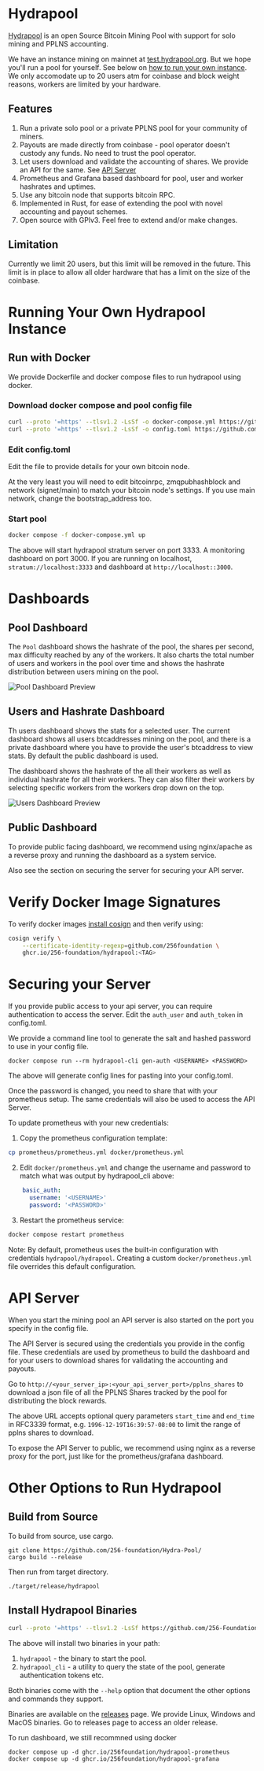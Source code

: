 # Hydrapool

[Hydrapool](https://hydrapool.org) is an open Source Bitcoin Mining
Pool with support for solo mining and PPLNS accounting.

We have an instance mining on mainnet at
[test.hydrapool.org](https://test.hydrapool.org). But we hope you'll
run a pool for yourself. See below on [how to run your own instance](#run). We
only accomodate up to 20 users atm for coinbase and block weight
reasons, workers are limited by your hardware.

## Features

1. Run a private solo pool or a private PPLNS pool for your community
   of miners.
2. Payouts are made directly from coinbase - pool operator doesn't
   custody any funds. No need to trust the pool operator.
3. Let users download and validate the accounting of shares. We
   provide an API for the same. See [API Server](#api)
3. Prometheus and Grafana based dashboard for pool, user and worker
   hashrates and uptimes.
4. Use any bitcoin node that supports bitcoin RPC.
5. Implemented in Rust, for ease of extending the pool with novel
   accounting and payout schemes.
6. Open source with GPlv3. Feel free to extend and/or make changes.

## Limitation

Currently we limit 20 users, but this limit will be removed in the
future. This limit is in place to allow all older hardware that has a
limit on the size of the coinbase.

<a id="run"></a>
# Running Your Own Hydrapool Instance

## Run with Docker

We provide Dockerfile and docker compose files to run hydrapool using
docker.

### Download docker compose and pool config file

```bash
curl --proto '=https' --tlsv1.2 -LsSf -o docker-compose.yml https://github.com/256foundation/hydrapool/releases/latest/download/docker-compose.yml
curl --proto '=https' --tlsv1.2 -LsSf -o config.toml https://github.com/256foundation/hydrapool/releases/latest/download/config-example.toml
```

### Edit config.toml
Edit the file to provide details for your own bitcoin node.

At the very least you will need to edit bitcoinrpc, zmqpubhashblock
and network (signet/main) to match your bitcoin node's settings. If
you use main network, change the bootstrap_address too.

### Start pool
```bash
docker compose -f docker-compose.yml up
```

The above will start hydrapool stratum server on port 3333. A
monitoring dashboard on port 3000. If you are running on localhost,
`stratum://localhost:3333` and dashboard at
`http://localhost::3000`.

# Dashboards

## Pool Dashboard

The `Pool` dashboard shows the hashrate of the pool, the shares per
second, max difficulty reached by any of the workers. It also charts
the total number of users and workers in the pool over time and shows
the hashrate distribution between users mining on the pool.

![Pool Dashboard Preview](./docs/images/pool_dashboard.png)

## Users and Hashrate Dashboard

Th users dashboard shows the stats for a selected user. The current
dashboard shows all users btcaddresses mining on the pool, and there
is a private dashboard where you have to provide the user's btcaddress
to view stats. By default the public dashboard is used.

The dashboard shows the hashrate of the all their workers as well as
individual hashrate for all their workers. They can also filter their
workers by selecting specific workers from the workers drop down on
the top.

![Users Dashboard Preview](./docs/images/users_dashboard.png)

## Public Dashboard

To provide public facing dashboard, we recommend using nginx/apache as
a reverse proxy and running the dashboard as a system service.

Also see the section on securing the server for securing your API
server.

# Verify Docker Image Signatures

To verify docker images [install
cosign](https://docs.sigstore.dev/cosign/system_config/installation/)
and then verify using:

```bash
cosign verify \
    --certificate-identity-regexp=github.com/256foundation \
    ghcr.io/256-foundation/hydrapool:<TAG>
```

<a id="secure"></a>
# Securing your Server

If you provide public access to your api server, you can require
authentication to access the server. Edit the `auth_user` and
`auth_token` in config.toml.

We provide a command line tool to generate the salt and hashed
password to use in your config file.

```
docker compose run --rm hydrapool-cli gen-auth <USERNAME> <PASSWORD>
```

The above will generate config lines for pasting into your
config.toml.

Once the password is changed, you need to share that with your
prometheus setup. The same credentials will also be used to access the
API Server.

To update prometheus with your new credentials:

1. Copy the prometheus configuration template:
```bash
cp prometheus/prometheus.yml docker/prometheus.yml
```
2. Edit `docker/prometheus.yml` and change the username and password to match what was output by hydrapool_cli above:
```yaml
    basic_auth:
      username: '<USERNAME>'
      password: '<PASSWORD>'
```
3. Restart the prometheus service:
```bash
docker compose restart prometheus
```

Note: By default, prometheus uses the built-in configuration with credentials `hydrapool/hydrapool`. Creating a custom `docker/prometheus.yml` file overrides this default configuration.

<a id="api"></a>
# API Server

When you start the mining pool an API server is also started on the
port you specify in the config file.

The API Server is secured using the credentials you provide in the
config file. These credentials are used by prometheus to build the
dashboard and for your users to download shares for validating the
accounting and payouts.

Go to `http://<your_server_ip>:<your_api_server_port>/pplns_shares` to
download a json file of all the PPLNS Shares tracked by the pool for
distributing the block rewards.

The above URL accepts optional query parameters `start_time` and
`end_time` in RFC3339 format, e.g. `1996-12-19T16:39:57-08:00` to
limit the range of pplns shares to download.

To expose the API Server to public, we recommend using nginx as a
reverse proxy for the port, just like for the prometheus/grafana
dashboard.


# Other Options to Run Hydrapool

## Build from Source

To build from source, use cargo.

```
git clone https://github.com/256-foundation/Hydra-Pool/
cargo build --release
```

Then run from target directory.

```
./target/release/hydrapool
```

## Install Hydrapool Binaries

```bash
curl --proto '=https' --tlsv1.2 -LsSf https://github.com/256-Foundation/Hydra-Pool/releases/latest/download/hydrapool-installer.sh | sh
```

The above will install two binaries in your path:

1. `hydrapool` - the binary to start the pool.
2. `hydrapool_cli` - a utility to query the state of the pool, generate authentication tokens etc.

Both binaries come with the `--help` option that document the other
options and commands they support.

Binaries are available on the
[releases](https://github.com/256-Foundation/Hydra-Pool/releases)
page. We provide Linux, Windows and MacOS binaries. Go to releases
page to access an older release.

To run dashboard, we still recommned using docker

```
docker compose up -d ghcr.io/256foundation/hydrapool-prometheus
docker compose up -d ghcr.io/256foundation/hydrapool-grafana
```

